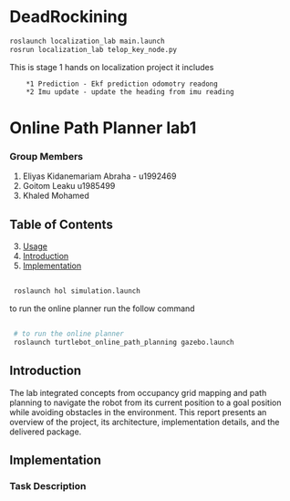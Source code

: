 # DeadRockining 
```bash
roslaunch localization_lab main.launch
rosrun localization_lab telop_key_node.py
```
This is stage 1 hands on localization project it includes

        *1 Prediction - Ekf prediction odomotry readong 
        *2 Imu update - update the heading from imu reading 

# Online Path Planner lab1

### Group Members 
   1. Eliyas Kidanemariam Abraha - u1992469
   2. Goitom Leaku  u1985499
   3. Khaled Mohamed 

## Table of Contents
3. [Usage](#usage)
1. [Introduction](#introduction)
2. [Implementation](#features)

## 
## 
##  

 ```sh
  roslaunch hol simulation.launch
  ```
  to run the online planner run the follow command 
 ```sh
  
  # to run the online planner 
  roslaunch turtlebot_online_path_planning gazebo.launch
  ```
## Introduction
The lab integrated concepts from occupancy grid mapping and path planning to navigate the robot from its current position to a goal position while avoiding obstacles in the environment. This report presents an overview of the project, its architecture, implementation details, and the delivered package.

## Implementation 
### 

### Task Description 

### 

